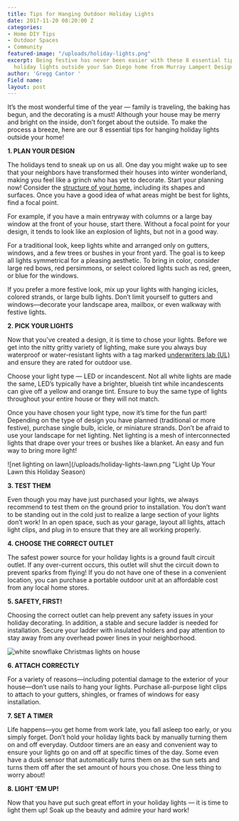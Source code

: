 ```yaml
---
title: Tips for Hanging Outdoor Holiday Lights
date: 2017-11-20 08:20:00 Z
categories:
- Home DIY Tips
- Outdoor Spaces
- Community
featured-image: "/uploads/holiday-lights.png"
excerpt: Being festive has never been easier with these 8 essential tips for hanging
  holiday lights outside your San Diego home from Murray Lampert Design, Build, Remodel.
author: 'Gregg Cantor '
Field name: 
layout: post
---
```


It’s the most wonderful time of the year — family is traveling, the baking has begun, and the decorating is a must! Although your house may be merry and bright on the inside, don’t forget about the outside. To make the process a breeze, here are our 8 essential tips for hanging holiday lights outside your home!

**1. PLAN YOUR DESIGN**

The holidays tend to sneak up on us all. One day you might wake up to see that your neighbors have transformed their houses into winter wonderland, making you feel like a grinch who has yet to decorate. Start your planning now! Consider the [structure of your home](/san-diego-architectural-design-services), including its shapes and surfaces. Once you have a good idea of what areas might be best for lights, find a focal point. 

For example, if you have a main entryway with columns or a large bay window at the front of your house, start there. Without a focal point for your design, it tends to look like an explosion of lights, but not in a good way.

For a traditional look, keep lights white and arranged only on gutters, windows, and a few trees or bushes in your front yard. The goal is to keep all lights symmetrical for a pleasing aesthetic. To bring in color, consider large red bows, red persimmons, or select colored lights such as red, green, or blue for the windows.

If you prefer a more festive look, mix up your lights with hanging icicles, colored strands, or large bulb lights. Don’t limit yourself to gutters and windows—decorate your landscape area, mailbox, or even walkway with festive lights. 

**2. PICK YOUR LIGHTS**

Now that you’ve created a design, it is time to chose your lights. Before we get into the nitty gritty variety of lighting, make sure you always buy waterproof or water-resistant lights with a tag marked [underwriters lab (UL)](https://industries.ul.com/tag/holiday-lights) and ensure they are rated for outdoor use.

Choose your light type — LED or incandescent. Not all white lights are made the same, LED’s typically have a brighter, blueish tint while incandescents can give off a yellow and orange tint. Ensure to buy the same type of lights throughout your entire house or they will not match.

Once you have chosen your light type, now it’s time for the fun part! Depending on the type of design you have planned (traditional or more festive), purchase single bulb, icicle, or miniature strands. Don’t be afraid to use your landscape for net lighting. Net lighting is a mesh of interconnected lights that drape over your trees or bushes like a blanket. An easy and fun way to bring more light!

![net lighting on lawn](/uploads/holiday-lights-lawn.png "Light Up Your Lawn this Holiday Season)

**3. TEST THEM**

Even though you may have just purchased your lights, we always recommend to test them on the ground prior to installation. You don’t want to be standing out in the cold just to realize a large section of your lights don’t work! In an open space, such as your garage, layout all lights, attach light clips, and plug in to ensure that they are all working properly.

**4. CHOOSE THE CORRECT OUTLET**

The safest power source for your holiday lights is a ground fault circuit outlet. If any over-current occurs, this outlet will shut the circuit down to prevent sparks from flying! If you do not have one of these in a convenient location, you can purchase a portable outdoor unit at an affordable cost from any local home stores.

**5. SAFETY, FIRST!**

Choosing the correct outlet can help prevent any safety issues in your holiday decorating. In addition, a stable and secure ladder is needed for installation. Secure your ladder with insulated holders and pay attention to stay away from any overhead power lines in your neighborhood.

![white snowflake Christmas lights on house](/uploads/holiday-lights-3.png "Customize Your Holiday Lighting with Shapes, Colors, and More")

**6. ATTACH CORRECTLY**

For a variety of reasons—including potential damage to the exterior of your house—don’t use nails to hang your lights. Purchase all-purpose light clips to attach to your gutters, shingles, or frames of windows for easy installation.

**7. SET A TIMER**

Life happens—you get home from work late, you fall asleep too early, or you simply forget. Don’t hold your holiday lights back by manually turning them on and off everyday. Outdoor timers are an easy and convenient way to ensure your lights go on and off at specific times of the day. Some even have a dusk sensor that automatically turns them on as the sun sets and turns them off after the set amount of hours you chose. One less thing to worry about!

**8. LIGHT ‘EM UP!**

Now that you have put such great effort in your holiday lights — it is time to light them up! Soak up the beauty and admire your hard work!